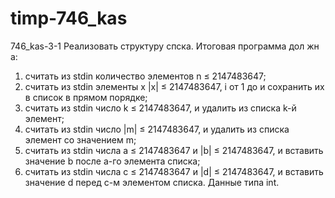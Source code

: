# timp-746_kas
746_kas-3-1
Реализовать структуру спска.
Итоговая программа дол жн а:
1. считать из stdin количество элементов n ≤ 2147483647;
2. считать из stdin элементы x |x| ≤ 2147483647, i от 1 до и
сохранить их в список в прямом порядке;
3. считать из stdin число k ≤ 2147483647, и удалить из списка
k-й элемент;
4. считать из stdin число |m| ≤ 2147483647, и удалить из
списка элемент со значением m;
5. считать из stdin числа a ≤ 2147483647 и |b| ≤ 2147483647,
 и вставить значение b после a-го элемента списка;
6. считать из stdin числа c ≤ 2147483647 и |d| ≤ 2147483647, 
и вставить значение d перед c-м элементом списка.
Данные типа int.

